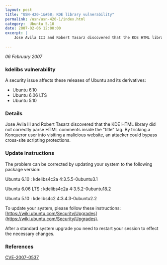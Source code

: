```yaml
---
layout: post
title: "USN-420-1&#58; KDE library vulnerability"
permalink: /usn/usn-420-1/index.html
category:  Ubuntu 5.10
date: 2007-02-06 12:00:00
excerpt: |
    Jose Avila III and Robert Tasarz discovered that the KDE HTML library  did not correctly parse HTML comments inside the &quot;title&quot; tag.  By  tricking a Konqueror user into visiting a malicious website, an attacker  could bypass cross-site scripting protections.
    
--- 
```

 
 

*06 February 2007*

### kdelibs vulnerability

A security issue affects these releases of Ubuntu and its derivatives:

* Ubuntu 6.10
* Ubuntu 6.06 LTS
* Ubuntu 5.10

### Details

Jose Avila III and Robert Tasarz discovered that the KDE HTML library did not correctly parse HTML comments inside the &quot;title&quot; tag. By tricking a Konqueror user into visiting a malicious website, an attacker could bypass cross-site scripting protections.

### Update instructions

The problem can be corrected by updating your system to the following package version:

Ubuntu 6.10
 : kdelibs4c2a <span>4:3.5.5-0ubuntu3.1</span>

Ubuntu 6.06 LTS
 : kdelibs4c2a <span>4:3.5.2-0ubuntu18.2</span>

Ubuntu 5.10
 : kdelibs4c2 <span>4:3.4.3-0ubuntu2.2</span>

To update your system, please follow these instructions: [https://wiki.ubuntu.com/Security/Upgrades](https://wiki.ubuntu.com/Security/Upgrades).

After a standard system upgrade you need to restart your session to effect the necessary changes.

### References

 
 [CVE-2007-0537](http://people.ubuntu.com/~ubuntu-security/cve/CVE-2007-0537)
 

